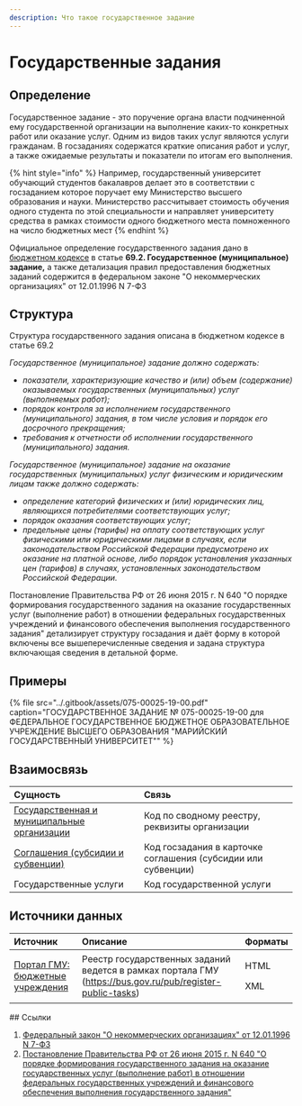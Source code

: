 ```yaml
---
description: Что такое государственное задание
---
```


# Государственные задания

## Определение

Государственное задание - это поручение органа власти подчиненной ему государственной организации на выполнение каких-то конкретных работ или оказание услуг. Одним из видов таких услуг являются услуги гражданам. В госзаданиях содержатся краткие описания работ и услуг, а также ожидаемые результаты и показатели по итогам его выполнения.

{% hint style="info" %}
Например, государственный университет обучающий студентов бакалавров делает это в соответствии с госзаданием которое поручает ему Министерство высшего образования и науки. Министерство рассчитывает стоимость обучения одного студента по этой специальности и направляет университету средства в рамках стоимости одного бюджетного места помноженного на число бюджетных мест
{% endhint %}

Официальное определение государственного задания дано в [бюджетном кодексе](../howto/howtostart/budkodeks.md) в статье **69.2. Государственное \(муниципальное\) задание,** а также детализация правил предоставления бюджетных заданий содержится в федеральном законе "О некоммерческих организациях" от 12.01.1996 N 7-ФЗ 

## Структура

Структура государственного задания описана в бюджетном кодексе в статье 69.2 

_Государственное \(муниципальное\) задание должно содержать:_

* _показатели, характеризующие качество и \(или\) объем \(содержание\) оказываемых государственных \(муниципальных\) услуг \(выполняемых работ\);_
* _порядок контроля за исполнением государственного \(муниципального\) задания, в том числе условия и порядок его досрочного прекращения;_
* _требования к отчетности об исполнении государственного \(муниципального\) задания._

_Государственное \(муниципальное\) задание на оказание государственных \(муниципальных\) услуг физическим и юридическим лицам также должно содержать:_

* _определение категорий физических и \(или\) юридических лиц, являющихся потребителями соответствующих услуг;_
* _порядок оказания соответствующих услуг;_
* _предельные цены \(тарифы\) на оплату соответствующих услуг физическими или юридическими лицами в случаях, если законодательством Российской Федерации предусмотрено их оказание на платной основе, либо порядок установления указанных цен \(тарифов\) в случаях, установленных законодательством Российской Федерации._

Постановление Правительства РФ от 26 июня 2015 г. N 640 "О порядке формирования государственного задания на оказание государственных услуг \(выполнение работ\) в отношении федеральных государственных учреждений и финансового обеспечения выполнения государственного задания"  детализирует структуру госзадания и даёт форму в которой включены все вышеперечисленные сведения и задана структура включающая сведения в детальной форме. 

## Примеры

{% file src="../.gitbook/assets/075-00025-19-00.pdf" caption="ГОСУДАРСТВЕННОЕ ЗАДАНИЕ № 075-00025-19-00 для ФЕДЕРАЛЬНОЕ ГОСУДАРСТВЕННОЕ БЮДЖЕТНОЕ ОБРАЗОВАТЕЛЬНОЕ УЧРЕЖДЕНИЕ ВЫСШЕГО ОБРАЗОВАНИЯ \"МАРИЙСКИЙ ГОСУДАРСТВЕННЫЙ УНИВЕРСИТЕТ\"" %}

## Взаимосвязь

| Сущность | Связь |
| :--- | :--- |
| [Государственная и муниципальные организации](../orgs/) | Код по сводному реестру, реквизиты организации |
| [Соглашения \(субсидии и субвенции\)](subsidy.md) | Код госзадания в карточке соглашения \(субсидии или субвенции\) |
| Государственные услуги | Код государственной услуги |

## Источники данных

<table>
  <thead>
    <tr>
      <th style="text-align:left">&#x418;&#x441;&#x442;&#x43E;&#x447;&#x43D;&#x438;&#x43A;</th>
      <th style="text-align:left">&#x41E;&#x43F;&#x438;&#x441;&#x430;&#x43D;&#x438;&#x435;</th>
      <th style="text-align:left">&#x424;&#x43E;&#x440;&#x43C;&#x430;&#x442;&#x44B;</th>
    </tr>
  </thead>
  <tbody>
    <tr>
      <td style="text-align:left"><a href="../gis/public/portalgmu.md">&#x41F;&#x43E;&#x440;&#x442;&#x430;&#x43B; &#x413;&#x41C;&#x423;: &#x431;&#x44E;&#x434;&#x436;&#x435;&#x442;&#x43D;&#x44B;&#x435; &#x443;&#x447;&#x440;&#x435;&#x436;&#x434;&#x435;&#x43D;&#x438;&#x44F;</a>
      </td>
      <td style="text-align:left">&#x420;&#x435;&#x435;&#x441;&#x442;&#x440; &#x433;&#x43E;&#x441;&#x443;&#x434;&#x430;&#x440;&#x441;&#x442;&#x432;&#x435;&#x43D;&#x43D;&#x44B;&#x445;
        &#x437;&#x430;&#x434;&#x430;&#x43D;&#x438;&#x439; &#x432;&#x435;&#x434;&#x435;&#x442;&#x441;&#x44F;
        &#x432; &#x440;&#x430;&#x43C;&#x43A;&#x430;&#x445; &#x43F;&#x43E;&#x440;&#x442;&#x430;&#x43B;&#x430;
        &#x413;&#x41C;&#x423; (<a href="https://bus.gov.ru/pub/register-public-tasks">https://bus.gov.ru/pub/register-public-tasks</a>)</td>
      <td
      style="text-align:left">
        <p>HTML</p>
        <p>XML</p>
        </td>
    </tr>
  </tbody>
</table>## Ссылки

1. [Федеральный закон "О некоммерческих организациях" от 12.01.1996 N 7-ФЗ](http://www.consultant.ru/document/cons_doc_LAW_8824/)
2. [Постановление Правительства РФ от 26 июня 2015 г. N 640 "О порядке формирования государственного задания на оказание государственных услуг \(выполнение работ\) в отношении федеральных государственных учреждений и финансового обеспечения выполнения государственного задания"](https://base.garant.ru/71112362/)




